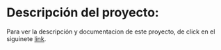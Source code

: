 # Descripción del proyecto:

Para ver la descripción y documentacion de este proyecto, de click en el siguinete [link](https://github.com/mandresblac/proyectoCrmFrontend).
